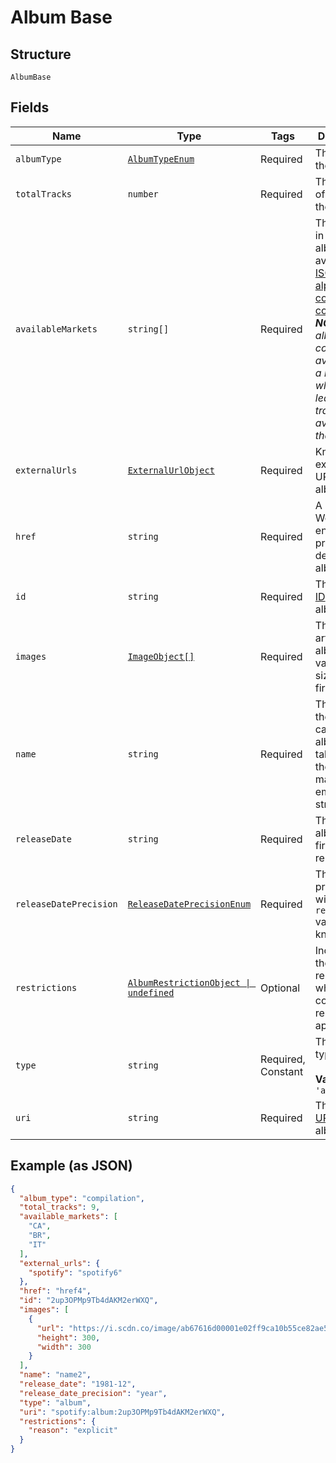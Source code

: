 
# Album Base

## Structure

`AlbumBase`

## Fields

| Name | Type | Tags | Description |
|  --- | --- | --- | --- |
| `albumType` | [`AlbumTypeEnum`](../../doc/models/album-type-enum.md) | Required | The type of the album. |
| `totalTracks` | `number` | Required | The number of tracks in the album. |
| `availableMarkets` | `string[]` | Required | The markets in which the album is available: [ISO 3166-1 alpha-2 country codes](http://en.wikipedia.org/wiki/ISO_3166-1_alpha-2). _**NOTE**: an album is considered available in a market when at least 1 of its tracks is available in that market._ |
| `externalUrls` | [`ExternalUrlObject`](../../doc/models/external-url-object.md) | Required | Known external URLs for this album. |
| `href` | `string` | Required | A link to the Web API endpoint providing full details of the album. |
| `id` | `string` | Required | The [Spotify ID](/documentation/web-api/concepts/spotify-uris-ids) for the album. |
| `images` | [`ImageObject[]`](../../doc/models/image-object.md) | Required | The cover art for the album in various sizes, widest first. |
| `name` | `string` | Required | The name of the album. In case of an album takedown, the value may be an empty string. |
| `releaseDate` | `string` | Required | The date the album was first released. |
| `releaseDatePrecision` | [`ReleaseDatePrecisionEnum`](../../doc/models/release-date-precision-enum.md) | Required | The precision with which `release_date` value is known. |
| `restrictions` | [`AlbumRestrictionObject \| undefined`](../../doc/models/album-restriction-object.md) | Optional | Included in the response when a content restriction is applied. |
| `type` | `string` | Required, Constant | The object type.<br><br>**Value**: `'album'` |
| `uri` | `string` | Required | The [Spotify URI](/documentation/web-api/concepts/spotify-uris-ids) for the album. |

## Example (as JSON)

```json
{
  "album_type": "compilation",
  "total_tracks": 9,
  "available_markets": [
    "CA",
    "BR",
    "IT"
  ],
  "external_urls": {
    "spotify": "spotify6"
  },
  "href": "href4",
  "id": "2up3OPMp9Tb4dAKM2erWXQ",
  "images": [
    {
      "url": "https://i.scdn.co/image/ab67616d00001e02ff9ca10b55ce82ae553c8228\n",
      "height": 300,
      "width": 300
    }
  ],
  "name": "name2",
  "release_date": "1981-12",
  "release_date_precision": "year",
  "type": "album",
  "uri": "spotify:album:2up3OPMp9Tb4dAKM2erWXQ",
  "restrictions": {
    "reason": "explicit"
  }
}
```

